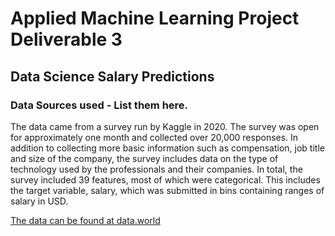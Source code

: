 # Applied Machine Learning Project Deliverable 3
## Data Science Salary Predictions

### Data Sources used - List them here.

The data came from a survey run by Kaggle in 2020. The survey was open for approximately one month and collected over 20,000 responses. In addition to collecting more basic information such as compensation, job title and size of the company, the survey includes data on the type of technology used by the professionals and their companies. In total, the survey included 39 features, most of which were categorical. This includes the target variable, salary, which was submitted in bins containing ranges of salary in USD. 

[The data can be found at data.world](https://data.world/technology/kaggle-machine-learning-data-science-survey)